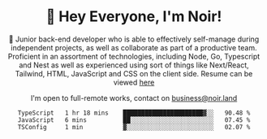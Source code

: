 <div align="center">

<h1 align="center">👋 Hey Everyone, I'm Noir! </h1>
  
<p>
  
 🎉 Junior back-end developer who is able to effectively self-manage during independent projects, as well as collaborate as part of a productive team. Proficient in an assortment of technologies, including Node, Go, Typescript and Nest as well as experienced using sort of things like Next/React, Tailwind, HTML, JavaScript and CSS on the client side. Resume can be viewed [here](https://cdn.noir.land/resume)

</p>
   
<p align="center">

  I'm open to full-remote works, contact on [business@noir.land](mailto:business@noir.land) 
 
 </p>
   

  
<!--START_SECTION:waka-->

```text
TypeScript   1 hr 18 mins    ██████████████████████▓░░   90.48 %
JavaScript   6 mins          ██░░░░░░░░░░░░░░░░░░░░░░░   07.45 %
TSConfig     1 min           ▓░░░░░░░░░░░░░░░░░░░░░░░░   02.07 %
```

<!--END_SECTION:waka-->
